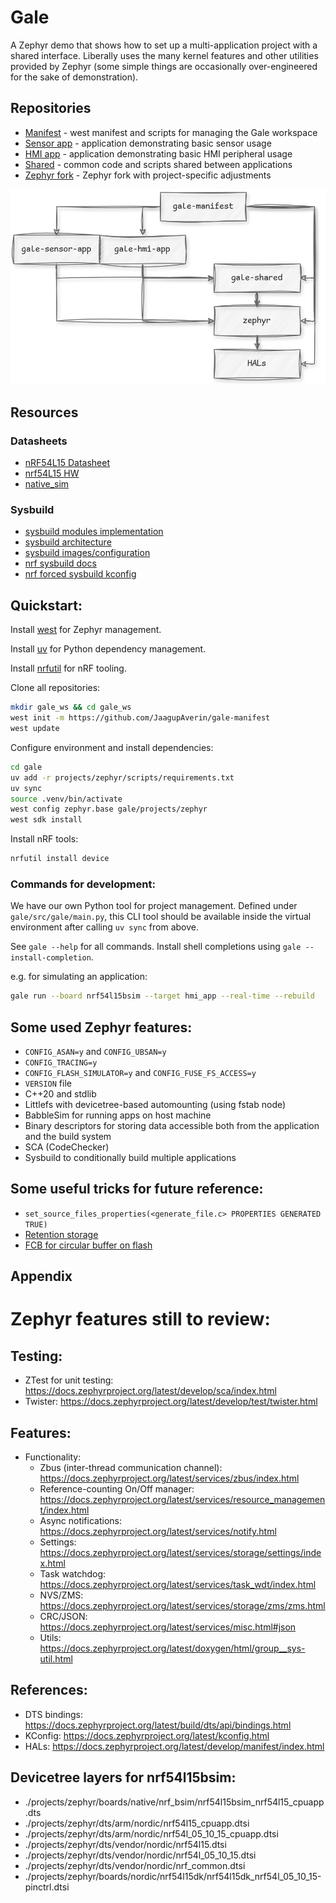 # Gale

A Zephyr demo that shows how to set up a multi-application project with a shared interface. Liberally uses the many kernel features and other utilities provided by Zephyr (some simple things are occasionally over-engineered for the sake of demonstration).

## Repositories

- [Manifest](https://github.com/JaagupAverin/gale-manifest) - west manifest and scripts for managing the Gale workspace
- [Sensor app](https://github.com/JaagupAverin/gale-sensor-app) - application demonstrating basic sensor usage
- [HMI app](https://github.com/JaagupAverin/gale-hmi-app) - application demonstrating basic HMI peripheral usage
- [Shared](https://github.com/JaagupAverin/gale-shared) - common code and scripts shared between applications
- [Zephyr fork](https://github.com/JaagupAverin/gale-zephyr) - Zephyr fork with project-specific adjustments

![Gale Manifest Diagram](res/gale-manifest.drawio.png)

## Resources

### Datasheets

- [nRF54L15 Datasheet](https://docs.nordicsemi.com/bundle/ps_nrf54L15/page/keyfeatures_html5.html)
- [nrf54L15 HW](https://docs.nordicsemi.com/bundle/ug_nrf54l15_dk/page/UG/nRF54L15_DK/intro/intro.html)
- [native_sim](https://docs.nordicsemi.com/bundle/ncs-latest/page/zephyr/boards/native/native_sim/doc/index.html)

### Sysbuild

- [sysbuild modules implementation](https://github.com/zephyrproject-rtos/zephyr/tree/main/share/sysbuild/cmake/modules)
- [sysbuild architecture](https://docs.nordicsemi.com/bundle/ncs-latest/page/zephyr/build/sysbuild/index.html)
- [sysbuild images/configuration](https://docs.nordicsemi.com/bundle/ncs-latest/page/zephyr/build/sysbuild/images.html)
- [nrf sysbuild docs](https://docs.nordicsemi.com/bundle/ncs-3.0.0/page/nrf/app_dev/config_and_build/sysbuild/sysbuild_images.html)
- [nrf forced sysbuild kconfig](https://docs.nordicsemi.com/bundle/ncs-3.0.0/page/nrf/app_dev/config_and_build/sysbuild/sysbuild_forced_options.html)

## Quickstart:

Install [west](https://docs.zephyrproject.org/latest/develop/west/install.html) for Zephyr management.

Install [uv](https://docs.astral.sh/uv/getting-started/installation/) for Python dependency management.

Install [nrfutil](https://www.nordicsemi.com/Products/Development-tools/nRF-Util) for nRF tooling.

Clone all repositories:

```bash
mkdir gale_ws && cd gale_ws
west init -m https://github.com/JaagupAverin/gale-manifest
west update
```

Configure environment and install dependencies:

```bash
cd gale
uv add -r projects/zephyr/scripts/requirements.txt
uv sync
source .venv/bin/activate
west config zephyr.base gale/projects/zephyr
west sdk install
```

Install nRF tools:

```bash
nrfutil install device
```

### Commands for development:

We have our own Python tool for project management. Defined under `gale/src/gale/main.py`, this CLI tool should
be available inside the virtual environment after calling `uv sync` from above.

See `gale --help` for all commands. Install shell completions using `gale --install-completion`.

e.g. for simulating an application:

```bash
gale run --board nrf54l15bsim --target hmi_app --real-time --rebuild
```

## Some used Zephyr features:

- `CONFIG_ASAN=y` and `CONFIG_UBSAN=y`
- `CONFIG_TRACING=y`
- `CONFIG_FLASH_SIMULATOR=y` and `CONFIG_FUSE_FS_ACCESS=y`
- `VERSION` file
- C++20 and stdlib
- Littlefs with devicetree-based automounting (using fstab node)
- BabbleSim for running apps on host machine
- Binary descriptors for storing data accessible both from the application and the build system
- SCA (CodeChecker)
- Sysbuild to conditionally build multiple applications

## Some useful tricks for future reference:

- `set_source_files_properties(<generate_file.c> PROPERTIES GENERATED TRUE)`
- [Retention storage](https://docs.zephyrproject.org/latest/services/retention/index.html)
- [FCB for circular buffer on flash](https://docs.zephyrproject.org/latest/services/storage/fcb/fcb.html)

## Appendix

# Zephyr features still to review:

## Testing:

- ZTest for unit testing: https://docs.zephyrproject.org/latest/develop/sca/index.html
- Twister: https://docs.zephyrproject.org/latest/develop/test/twister.html

## Features:

- Functionality:
    - Zbus (inter-thread communication channel): https://docs.zephyrproject.org/latest/services/zbus/index.html
    - Reference-counting On/Off manager: https://docs.zephyrproject.org/latest/services/resource_management/index.html
    - Async notifications: https://docs.zephyrproject.org/latest/services/notify.html
    - Settings: https://docs.zephyrproject.org/latest/services/storage/settings/index.html
    - Task watchdog: https://docs.zephyrproject.org/latest/services/task_wdt/index.html
    - NVS/ZMS: https://docs.zephyrproject.org/latest/services/storage/zms/zms.html
    - CRC/JSON: https://docs.zephyrproject.org/latest/services/misc.html#json
    - Utils: https://docs.zephyrproject.org/latest/doxygen/html/group__sys-util.html

## References:

- DTS bindings: https://docs.zephyrproject.org/latest/build/dts/api/bindings.html
- KConfig: https://docs.zephyrproject.org/latest/kconfig.html
- HALs: https://docs.zephyrproject.org/latest/develop/manifest/index.html

## Devicetree layers for nrf54l15bsim:

- ./projects/zephyr/boards/native/nrf_bsim/nrf54l15bsim_nrf54l15_cpuapp.dts
- ./projects/zephyr/dts/arm/nordic/nrf54l15_cpuapp.dtsi
- ./projects/zephyr/dts/arm/nordic/nrf54l_05_10_15_cpuapp.dtsi
- ./projects/zephyr/dts/vendor/nordic/nrf54l15.dtsi
- ./projects/zephyr/dts/vendor/nordic/nrf54l_05_10_15.dtsi
- ./projects/zephyr/dts/vendor/nordic/nrf_common.dtsi
- ./projects/zephyr/boards/nordic/nrf54l15dk/nrf54l15dk_nrf54l_05_10_15-pinctrl.dtsi

